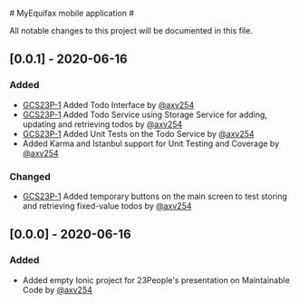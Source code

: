 # MyEquifax mobile application #

All notable changes to this project will be documented in this file.

## [0.0.1] - 2020-06-16

### Added

- [GCS23P-1](https://jira.equifax.com/browse/GCS23P-1) Added Todo Interface by [@axv254](https://bitbucket.equifax.com/users/axv254)
- [GCS23P-1](https://jira.equifax.com/browse/GCS23P-1) Added Todo Service using Storage Service for adding, updating and retrieving todos by [@axv254](https://bitbucket.equifax.com/users/axv254)
- [GCS23P-1](https://jira.equifax.com/browse/GCS23P-1) Added Unit Tests on the Todo Service by [@axv254](https://bitbucket.equifax.com/users/axv254)
- Added Karma and Istanbul support for Unit Testing and Coverage by [@axv254](https://bitbucket.equifax.com/users/axv254)

### Changed

- [GCS23P-1](https://jira.equifax.com/browse/GCS23P-1) Added temporary buttons on the main screen to test storing and retrieving fixed-value todos by [@axv254](https://bitbucket.equifax.com/users/axv254)

## [0.0.0] - 2020-06-16

### Added

- Added empty Ionic project for 23People's presentation on Maintainable Code by [@axv254](https://bitbucket.equifax.com/users/axv254)
